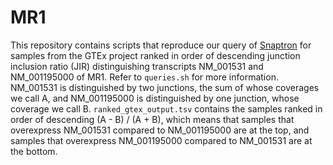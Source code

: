 # MR1
This repository contains scripts that reproduce our query of [Snaptron](https://academic.oup.com/bioinformatics/article/34/1/114/4101942) for samples from the GTEx project ranked in order of descending junction inclusion ratio (JIR) distinguishing transcripts NM_001531 and NM_001195000 of MR1. Refer to `queries.sh` for more information. NM_001531 is distinguished by two junctions, the sum of whose coverages we call A, and NM_001195000 is distinguished by one junction, whose coverage we call B. `ranked_gtex_output.tsv` contains the samples ranked in order of descending (A - B) / (A + B), which means that samples that overexpress NM_001531 compared to NM_001195000 are at the top, and samples that overexpress NM_001195000 compared to NM_001531 are at the bottom.
